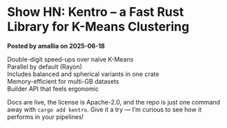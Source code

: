 # Show HN: Kentro – a Fast Rust Library for K-Means Clustering

**Posted by amallia on 2025-06-18**

Double-digit speed-ups over naïve K-Means  
Parallel by default (Rayon)  
Includes balanced and spherical variants in one crate  
Memory-efficient for multi-GB datasets  
Builder API that feels ergonomic

Docs are live, the license is Apache-2.0, and the repo is just one command away with `cargo add kentro`. Give it a try — I’m curious to see how it performs in your pipelines!